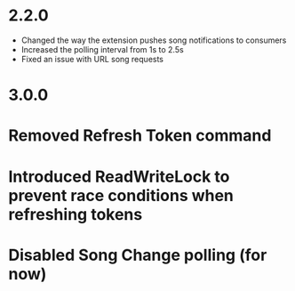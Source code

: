 # 2.2.0
* Changed the way the extension pushes song notifications to consumers
* Increased the polling interval from 1s to 2.5s
* Fixed an issue with URL song requests

# 3.0.0
# Removed Refresh Token command
# Introduced ReadWriteLock to prevent race conditions when refreshing tokens
# Disabled Song Change polling (for now)
